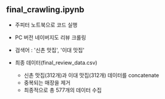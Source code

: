 ## final_crawling.ipynb

-  주피터 노트북으로 코드 실행
-  PC 버전 네이버지도 리뷰 크롤링
-  검색어 : '신촌 맛집', '이대 맛집'
-  최종 데이터(final_review_data.csv)

    -  신촌 맛집(312개)과 이대 맛집(312개) 데이터를 concatenate
    -  중복되는 매장을 제거
    -  최종적으로 총 577개의 데이터 수집
